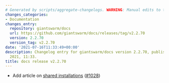 ```yaml
---
# Generated by scripts/aggregate-changelogs. WARNING: Manual edits to this files will be overwritten.
changes_categories:
- Documentation
changes_entry:
  repository: giantswarm/docs
  url: https://github.com/giantswarm/docs/releases/tag/v2.2.70
  version: 2.2.70
  version_tag: v2.2.70
date: '2021-07-16T11:33:49+00:00'
description: Changelog entry for giantswarm/docs version 2.2.70, published on 16 July
  2021, 11:33.
title: docs release v2.2.70
---
```


- Add article on [shared installations](https://docs.giantswarm.io/getting-started/shared-installation/) ([#1028](https://github.com/giantswarm/docs/pull/1028))
